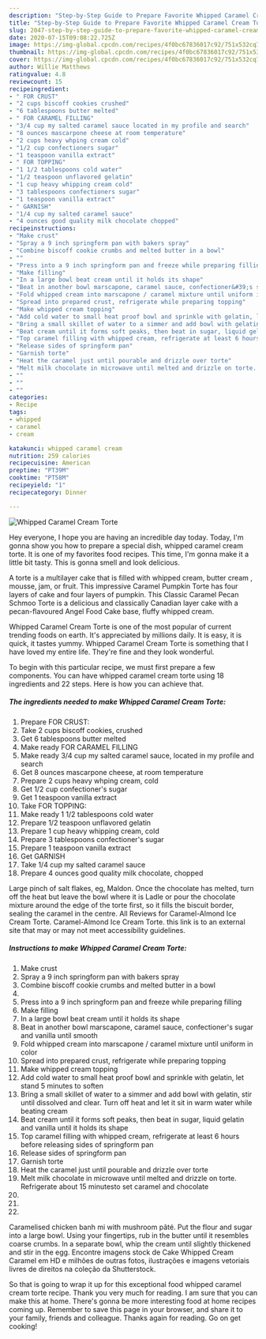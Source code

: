 ```yaml
---
description: "Step-by-Step Guide to Prepare Favorite Whipped Caramel Cream Torte"
title: "Step-by-Step Guide to Prepare Favorite Whipped Caramel Cream Torte"
slug: 2047-step-by-step-guide-to-prepare-favorite-whipped-caramel-cream-torte
date: 2020-07-15T09:08:22.725Z
image: https://img-global.cpcdn.com/recipes/4f0bc67836017c92/751x532cq70/whipped-caramel-cream-torte-recipe-main-photo.jpg
thumbnail: https://img-global.cpcdn.com/recipes/4f0bc67836017c92/751x532cq70/whipped-caramel-cream-torte-recipe-main-photo.jpg
cover: https://img-global.cpcdn.com/recipes/4f0bc67836017c92/751x532cq70/whipped-caramel-cream-torte-recipe-main-photo.jpg
author: Willie Matthews
ratingvalue: 4.8
reviewcount: 15
recipeingredient:
- " FOR CRUST"
- "2 cups biscoff cookies crushed"
- "6 tablespoons butter melted"
- " FOR CARAMEL FILLING"
- "3/4 cup my salted caramel sauce located in my profile and search"
- "8 ounces mascarpone cheese at room temperature"
- "2 cups heavy whping cream cold"
- "1/2 cup confectioners sugar"
- "1 teaspoon vanilla extract"
- " FOR TOPPING"
- "1 1/2 tablespoons cold water"
- "1/2 teaspoon unflavored gelatin"
- "1 cup heavy whipping cream cold"
- "3 tablespoons confectioners sugar"
- "1 teaspoon vanilla extract"
- " GARNISH"
- "1/4 cup my salted caramel sauce"
- "4 ounces good quality milk chocolate chopped"
recipeinstructions:
- "Make crust"
- "Spray a 9 inch springform pan with bakers spray"
- "Combine biscoff cookie crumbs and melted butter in a bowl"
- ""
- "Press into a 9 inch springform pan and freeze while preparing filling"
- "Make filling"
- "In a large bowl beat cream until it holds its shape"
- "Beat in another bowl marscapone, caramel sauce, confectioner&#39;s sugar and vanilla until smooth"
- "Fold whipped cream into marscapone / caramel mixture until uniform in color"
- "Spread into prepared crust, refrigerate while preparing topping"
- "Make whipped cream topping"
- "Add cold water to small heat proof bowl and sprinkle with gelatin, let stand 5 minutes to soften"
- "Bring a small skillet of water to a simmer and add bowl with gelatin, stir until dissolved and clear. Turn off heat and let it sit in warm water while beating cream"
- "Beat cream until it forms soft peaks, then beat in sugar, liquid gelatin and vanilla until it holds its shape"
- "Top caramel filling with whipped cream, refrigerate at least 6 hours before releasing sides of springform pan"
- "Release sides of springform pan"
- "Garnish torte"
- "Heat the caramel just until pourable and drizzle over torte"
- "Melt milk chocolate in microwave until melted and drizzle on torte. Refrigerate about 15 minutesto set caramel and chocolate"
- ""
- ""
- ""
categories:
- Recipe
tags:
- whipped
- caramel
- cream

katakunci: whipped caramel cream 
nutrition: 259 calories
recipecuisine: American
preptime: "PT39M"
cooktime: "PT58M"
recipeyield: "1"
recipecategory: Dinner

---
```



![Whipped Caramel Cream Torte](https://img-global.cpcdn.com/recipes/4f0bc67836017c92/751x532cq70/whipped-caramel-cream-torte-recipe-main-photo.jpg)

Hey everyone, I hope you are having an incredible day today. Today, I'm gonna show you how to prepare a special dish, whipped caramel cream torte. It is one of my favorites food recipes. This time, I'm gonna make it a little bit tasty. This is gonna smell and look delicious.

A torte is a multilayer cake that is filled with whipped cream, butter cream , mousse, jam, or fruit. This impressive Caramel Pumpkin Torte has four layers of cake and four layers of pumpkin. This Classic Caramel Pecan Schmoo Torte is a delicious and classically Canadian layer cake with a pecan-flavoured Angel Food Cake base, fluffy whipped cream.

Whipped Caramel Cream Torte is one of the most popular of current trending foods on earth. It's appreciated by millions daily. It is easy, it is quick, it tastes yummy. Whipped Caramel Cream Torte is something that I have loved my entire life. They're fine and they look wonderful.


To begin with this particular recipe, we must first prepare a few components. You can have whipped caramel cream torte using 18 ingredients and 22 steps. Here is how you can achieve that.

<!--inarticleads1-->

##### The ingredients needed to make Whipped Caramel Cream Torte:

1. Prepare  FOR CRUST:
1. Take 2 cups biscoff cookies, crushed
1. Get 6 tablespoons butter melted
1. Make ready  FOR CARAMEL FILLING
1. Make ready 3/4 cup my salted caramel sauce, located in my profile and search
1. Get 8 ounces mascarpone cheese, at room temperature
1. Prepare 2 cups heavy whping cream, cold
1. Get 1/2 cup confectioner&#39;s sugar
1. Get 1 teaspoon vanilla extract
1. Take  FOR TOPPING:
1. Make ready 1 1/2 tablespoons cold water
1. Prepare 1/2 teaspoon unflavored gelatin
1. Prepare 1 cup heavy whipping cream, cold
1. Prepare 3 tablespoons confectioner&#39;s sugar
1. Prepare 1 teaspoon vanilla extract
1. Get  GARNISH
1. Take 1/4 cup my salted caramel sauce
1. Prepare 4 ounces good quality milk chocolate, chopped


Large pinch of salt flakes, eg, Maldon. Once the chocolate has melted, turn off the heat but leave the bowl where it is Ladle or pour the chocolate mixture around the edge of the torte first, so it fills the biscuit border, sealing the caramel in the centre. All Reviews for Caramel-Almond Ice Cream Torte. Caramel-Almond Ice Cream Torte. this link is to an external site that may or may not meet accessibility guidelines. 

<!--inarticleads2-->

##### Instructions to make Whipped Caramel Cream Torte:

1. Make crust
1. Spray a 9 inch springform pan with bakers spray
1. Combine biscoff cookie crumbs and melted butter in a bowl
1. 
1. Press into a 9 inch springform pan and freeze while preparing filling
1. Make filling
1. In a large bowl beat cream until it holds its shape
1. Beat in another bowl marscapone, caramel sauce, confectioner&#39;s sugar and vanilla until smooth
1. Fold whipped cream into marscapone / caramel mixture until uniform in color
1. Spread into prepared crust, refrigerate while preparing topping
1. Make whipped cream topping
1. Add cold water to small heat proof bowl and sprinkle with gelatin, let stand 5 minutes to soften
1. Bring a small skillet of water to a simmer and add bowl with gelatin, stir until dissolved and clear. Turn off heat and let it sit in warm water while beating cream
1. Beat cream until it forms soft peaks, then beat in sugar, liquid gelatin and vanilla until it holds its shape
1. Top caramel filling with whipped cream, refrigerate at least 6 hours before releasing sides of springform pan
1. Release sides of springform pan
1. Garnish torte
1. Heat the caramel just until pourable and drizzle over torte
1. Melt milk chocolate in microwave until melted and drizzle on torte. Refrigerate about 15 minutesto set caramel and chocolate
1. 
1. 
1. 


Caramelised chicken banh mi with mushroom pâté. Put the flour and sugar into a large bowl. Using your fingertips, rub in the butter until it resembles coarse crumbs. In a separate bowl, whip the cream until slightly thickened and stir in the egg. Encontre imagens stock de Cake Whipped Cream Caramel em HD e milhões de outras fotos, ilustrações e imagens vetoriais livres de direitos na coleção da Shutterstock. 

So that is going to wrap it up for this exceptional food whipped caramel cream torte recipe. Thank you very much for reading. I am sure that you can make this at home. There's gonna be more interesting food at home recipes coming up. Remember to save this page in your browser, and share it to your family, friends and colleague. Thanks again for reading. Go on get cooking!
